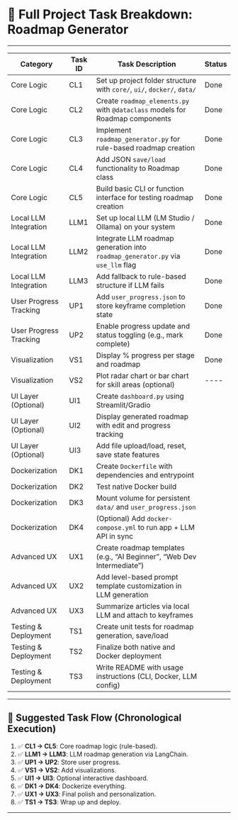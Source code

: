 # 🧭 **Full Project Task Breakdown: Roadmap Generator**

---

| Category               | Task ID | Task Description                                                                | Status |
| ---------------------- | ------- | ------------------------------------------------------------------------------- | ------ |
| Core Logic             | CL1     | Set up project folder structure with `core/`, `ui/`, `docker/`, `data/`         | Done   |
| Core Logic             | CL2     | Create `roadmap_elements.py` with `@dataclass` models for Roadmap components    | Done   |
| Core Logic             | CL3     | Implement `roadmap_generator.py` for rule-based roadmap creation                | Done   |
| Core Logic             | CL4     | Add JSON `save/load` functionality to Roadmap class                             | Done   |
| Core Logic             | CL5     | Build basic CLI or function interface for testing roadmap creation              | Done   |
| Local LLM Integration  | LLM1    | Set up local LLM (LM Studio / Ollama) on your system                            | Done   |
| Local LLM Integration  | LLM2    | Integrate LLM roadmap generation into `roadmap_generator.py` via `use_llm` flag | Done   |
| Local LLM Integration  | LLM3    | Add fallback to rule-based structure if LLM fails                               | Done   |
| User Progress Tracking | UP1     | Add `user_progress.json` to store keyframe completion state                     | Done   |
| User Progress Tracking | UP2     | Enable progress update and status toggling (e.g., mark complete)                | Done   |
| Visualization          | VS1     | Display % progress per stage and roadmap                                        | Done   |
| Visualization          | VS2     | Plot radar chart or bar chart for skill areas (optional)                        | ----   |
| UI Layer (Optional)    | UI1     | Create `dashboard.py` using Streamlit/Gradio                                    |        |
| UI Layer (Optional)    | UI2     | Display generated roadmap with edit and progress tracking                       |        |
| UI Layer (Optional)    | UI3     | Add file upload/load, reset, save state features                                |        |
| Dockerization          | DK1     | Create `Dockerfile` with dependencies and entrypoint                            |        |
| Dockerization          | DK2     | Test native Docker build                                                        |        |
| Dockerization          | DK3     | Mount volume for persistent `data/` and `user_progress.json`                    |        |
| Dockerization          | DK4     | (Optional) Add `docker-compose.yml` to run app + LLM API in sync                |        |
| Advanced UX            | UX1     | Create roadmap templates (e.g., “AI Beginner”, “Web Dev Intermediate”)          |        |
| Advanced UX            | UX2     | Add level-based prompt template customization in LLM generation                 |        |
| Advanced UX            | UX3     | Summarize articles via local LLM and attach to keyframes                        |        |
| Testing & Deployment   | TS1     | Create unit tests for roadmap generation, save/load                             |        |
| Testing & Deployment   | TS2     | Finalize both native and Docker deployment                                      |        |
| Testing & Deployment   | TS3     | Write README with usage instructions (CLI, Docker, LLM config)                  |        |

---

## 🔄 Suggested Task Flow (Chronological Execution)

1. ✅ **CL1 → CL5**: Core roadmap logic (rule-based).
2. ✅ **LLM1 → LLM3**: LLM roadmap generation via LangChain.
3. ✅ **UP1 → UP2**: Store user progress.
4. ✅ **VS1 → VS2**: Add visualizations.
5. ✅ **UI1 → UI3**: Optional interactive dashboard.
6. ✅ **DK1 → DK4**: Dockerize everything.
7. ✅ **UX1 → UX3**: Final polish and personalization.
8. ✅ **TS1 → TS3**: Wrap up and deploy.

---
